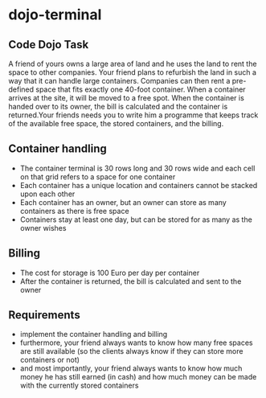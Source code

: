 dojo-terminal
=============

Code Dojo Task
--------------

A friend of yours owns a large area of land and he uses the land to rent the space to other companies. Your friend plans to refurbish the land in such a way that it can handle large containers. Companies can then rent a pre-defined space that fits exactly one 40-foot container. When a container arrives at the site, it will be moved to a free spot. When the container is handed over to its owner, the bill is calculated and the container is returned.Your friends needs you to write him a programme that keeps track of the available free space, the stored containers, and the billing.

Container handling
------------------

- The container terminal is 30 rows long and 30 rows wide and each cell on that grid refers to a space for one container
- Each container has a unique location and containers cannot be stacked upon each other
- Each container has an owner, but an owner can store as many containers as there is free space
- Containers stay at least one day, but can be stored for as many as the owner wishes

Billing
-------

- The cost for storage is 100 Euro per day per container
- After the container is returned, the bill is calculated and sent to the owner

Requirements
------------

- implement the container handling and billing
- furthermore, your friend always wants to know how many free spaces are still available (so the clients always know if they can store more containers or not)
- and most importantly, your friend always wants to know how much money he has still earned (in cash) and how much money can be made with the currently stored containers
